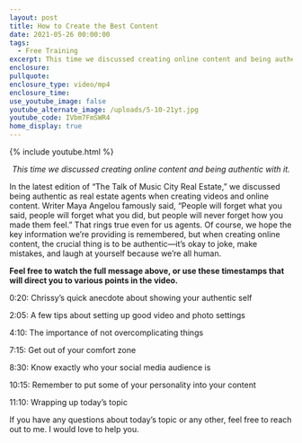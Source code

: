 ```yaml
---
layout: post
title: How to Create the Best Content
date: 2021-05-26 00:00:00
tags:
  - Free Training
excerpt: This time we discussed creating online content and being authentic with it.
enclosure:
pullquote:
enclosure_type: video/mp4
enclosure_time:
use_youtube_image: false
youtube_alternate_image: /uploads/5-10-21yt.jpg
youtube_code: IVbm7FmSWR4
home_display: true
---
```

{% include youtube.html %}

<center><em>This time we discussed creating online content and being authentic with it.</em></center>

In the latest edition of “The Talk of Music City Real Estate,” we discussed being authentic as real estate agents when creating videos and online content. Writer Maya Angelou famously said, “People will forget what you said, people will forget what you did, but people will never forget how you made them feel.” That rings true even for us agents. Of course, we hope the key information we’re providing is remembered, but when creating online content, the crucial thing is to be authentic—it’s okay to joke, make mistakes, and laugh at yourself because we’re all human.&nbsp;

**Feel free to watch the full message above, or use these timestamps that will direct you to various points in the video.**

0:20: Chrissy’s quick anecdote about showing your authentic self

2:05: A few tips about setting up good video and photo settings

4:10: The importance of not overcomplicating things

7:15: Get out of your comfort zone

8:30: Know exactly who your social media audience is

10:15: Remember to put some of your personality into your content

11:10: Wrapping up today’s topic

If you have any questions about today’s topic or any other, feel free to reach out to me. I would love to help you.
